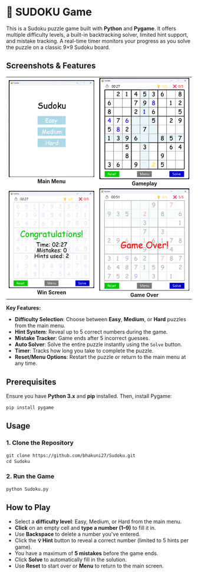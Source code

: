 # 🧩 SUDOKU Game

This is a Sudoku puzzle game built with **Python** and **Pygame**. It offers multiple difficulty levels, a built-in backtracking solver, limited hint support, and mistake tracking. A real-time timer monitors your progress as you solve the puzzle on a classic 9×9 Sudoku board.

## Screenshots & Features
<div align="center">
<table>
  <tr>
    <td align="center">
      <img src="screenshots/main_menu.png" alt="Main Menu" width="450"/><br/>
      <strong>Main Menu</strong>
    </td>
    <td align="center">
      <img src="screenshots/gameplay.png" alt="Gameplay" width="450"/><br/>
      <strong>Gameplay</strong>
    </td>
  </tr>
  <tr>
    <td align="center">
      <img src="screenshots/result_screen.png" alt="Result Screen" width="450"/><br/>
      <strong>Win Screen</strong>
    </td>
    <td align="center">
      <img src="screenshots/game_over.png" alt="Game Over" width="450"/><br/>
      <strong>Game Over</strong>
    </td>
  </tr>
</table>
</div>

**Key Features:**
- **Difficulty Selection**: Choose between **Easy**, **Medium**, or **Hard** puzzles from the main menu.
- **Hint System**: Reveal up to 5 correct numbers during the game.
- **Mistake Tracker**: Game ends after 5 incorrect guesses.
- **Auto Solver**: Solve the entire puzzle instantly using the `Solve` button.
- **Timer**: Tracks how long you take to complete the puzzle.
- **Reset/Menu Options**: Restart the puzzle or return to the main menu at any time.

## Prerequisites

Ensure you have **Python 3.x** and **pip** installed. Then, install Pygame:

```
pip install pygame
```

## Usage

### 1. Clone the Repository

```
git clone https://github.com/bhakuni27/Sudoku.git
cd Sudoku
```
### 2. Run the Game

```
python Sudoku.py
```
## How to Play

- Select a **difficulty level**: Easy, Medium, or Hard from the main menu.
- **Click** on an empty cell and **type a number (1–9)** to fill it in.
- Use **Backspace** to delete a number you've entered.
- Click the **💡 Hint** button to reveal a correct number (limited to 5 hints per game).
- You have a maximum of **5 mistakes** before the game ends.
- Click **Solve** to automatically fill in the solution.
- Use **Reset** to start over or **Menu** to return to the main screen.




